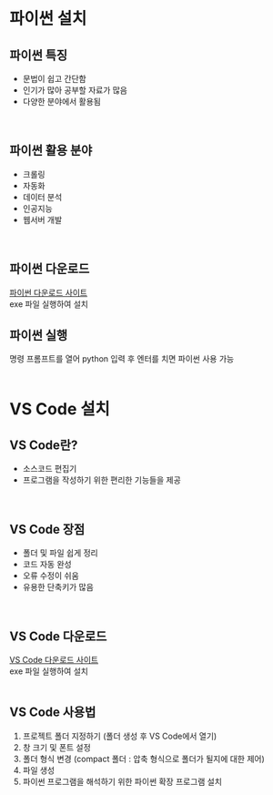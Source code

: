 # 파이썬 설치
## 파이썬 특징
+ 문법이 쉽고 간단함
+ 인기가 많아 공부할 자료가 많음
+ 다양한 분야에서 활용됨
<br>

## 파이썬 활용 분야
+ 크롤링
+ 자동화
+ 데이터 분석
+ 인공지능
+ 웹서버 개발
<br>

## 파이썬 다운로드
[파이썬 다운로드 사이트](https://www.python.org/)  
exe 파일 실행하여 설치
<br>

## 파이썬 실행
명령 프롬프트를 열어 python 입력 후 엔터를 치면 파이썬 사용 가능 
<br><br>

# VS Code 설치
## VS Code란?
+ 소스코드 편집기
+ 프로그램을 작성하기 위한 편리한 기능들을 제공
<br>

## VS Code 장점
+ 폴더 및 파일 쉽게 정리
+ 코드 자동 완성
+ 오류 수정이 쉬움
+ 유용한 단축키가 많음
<br>

## VS Code 다운로드
[VS Code 다운로드 사이트](https://code.visualstudio.com/)  
exe 파일 실행하여 설치
<br><br>

## VS Code 사용법
1. 프로젝트 폴더 지정하기 (폴더 생성 후 VS Code에서 열기)
2. 창 크기 및 폰트 설정
3. 폴더 형식 변경 (compact 폴더 : 압축 형식으로 폴더가 될지에 대한 제어)
4. 파일 생성
5. 파이썬 프로그램을 해석하기 위한 파이썬 확장 프로그램 설치
